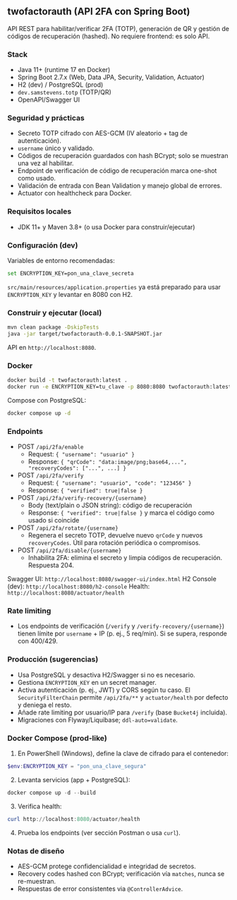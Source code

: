 ## twofactorauth (API 2FA con Spring Boot)

API REST para habilitar/verificar 2FA (TOTP), generación de QR y gestión de códigos de recuperación (hashed). No requiere frontend: es solo API.

### Stack
- Java 11+ (runtime 17 en Docker)
- Spring Boot 2.7.x (Web, Data JPA, Security, Validation, Actuator)
- H2 (dev) / PostgreSQL (prod)
- `dev.samstevens.totp` (TOTP/QR)
- OpenAPI/Swagger UI

### Seguridad y prácticas
- Secreto TOTP cifrado con AES-GCM (IV aleatorio + tag de autenticación).
- `username` único y validado.
- Códigos de recuperación guardados con hash BCrypt; solo se muestran una vez al habilitar.
- Endpoint de verificación de código de recuperación marca one-shot como usado.
- Validación de entrada con Bean Validation y manejo global de errores.
- Actuator con healthcheck para Docker.

### Requisitos locales
- JDK 11+ y Maven 3.8+ (o usa Docker para construir/ejecutar)

### Configuración (dev)
Variables de entorno recomendadas:
```bash
set ENCRYPTION_KEY=pon_una_clave_secreta
```
`src/main/resources/application.properties` ya está preparado para usar `ENCRYPTION_KEY` y levantar en 8080 con H2.

### Construir y ejecutar (local)
```bash
mvn clean package -DskipTests
java -jar target/twofactorauth-0.0.1-SNAPSHOT.jar
```
API en `http://localhost:8080`.

### Docker
```bash
docker build -t twofactorauth:latest .
docker run -e ENCRYPTION_KEY=tu_clave -p 8080:8080 twofactorauth:latest
```
Compose con PostgreSQL:
```bash
docker compose up -d
```

### Endpoints
- POST `/api/2fa/enable`
  - Request: `{ "username": "usuario" }`
  - Response: `{ "qrCode": "data:image/png;base64,...", "recoveryCodes": ["...", ...] }`
- POST `/api/2fa/verify`
  - Request: `{ "username": "usuario", "code": "123456" }`
  - Response: `{ "verified": true|false }`
- POST `/api/2fa/verify-recovery/{username}`
  - Body (text/plain o JSON string): código de recuperación
  - Response: `{ "verified": true|false }` y marca el código como usado si coincide
- POST `/api/2fa/rotate/{username}`
  - Regenera el secreto TOTP, devuelve nuevo `qrCode` y nuevos `recoveryCodes`. Útil para rotación periódica o compromisos.
- POST `/api/2fa/disable/{username}`
  - Inhabilita 2FA: elimina el secreto y limpia códigos de recuperación. Respuesta 204.

Swagger UI: `http://localhost:8080/swagger-ui/index.html`
H2 Console (dev): `http://localhost:8080/h2-console`
Health: `http://localhost:8080/actuator/health`

### Rate limiting
- Los endpoints de verificación (`/verify` y `/verify-recovery/{username}`) tienen límite por `username` + IP (p. ej., 5 req/min). Si se supera, responde con 400/429.

### Producción (sugerencias)
- Usa PostgreSQL y desactiva H2/Swagger si no es necesario.
- Gestiona `ENCRYPTION_KEY` en un secret manager.
- Activa autenticación (p. ej., JWT) y CORS según tu caso. El `SecurityFilterChain` permite `/api/2fa/**` y `actuator/health` por defecto y deniega el resto.
- Añade rate limiting por usuario/IP para `/verify` (base `Bucket4j` incluida).
- Migraciones con Flyway/Liquibase; `ddl-auto=validate`.

### Docker Compose (prod-like)
1) En PowerShell (Windows), define la clave de cifrado para el contenedor:
```powershell
$env:ENCRYPTION_KEY = "pon_una_clave_segura"
```
2) Levanta servicios (app + PostgreSQL):
```powershell
docker compose up -d --build
```
3) Verifica health:
```powershell
curl http://localhost:8080/actuator/health
```
4) Prueba los endpoints (ver sección Postman o usa `curl`).

### Notas de diseño
- AES-GCM protege confidencialidad e integridad de secretos.
- Recovery codes hashed con BCrypt; verificación vía `matches`, nunca se re-muestran.
- Respuestas de error consistentes via `@ControllerAdvice`.